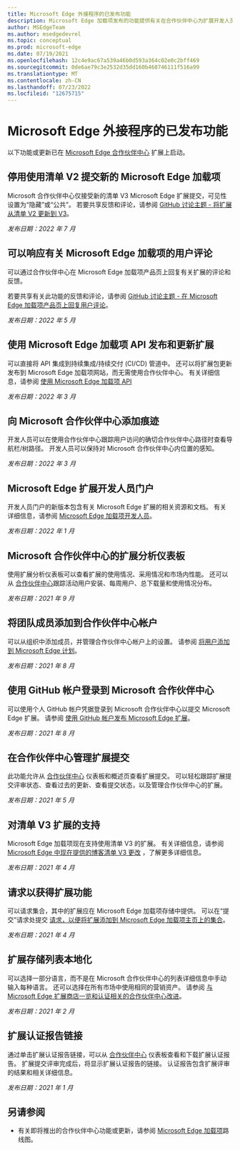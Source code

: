 ```yaml
---
title: Microsoft Edge 外接程序的已发布功能
description: Microsoft Edge 加载项发布的功能提供有关在合作伙伴中心为扩展开发人员启动的功能的信息。
author: MSEdgeTeam
ms.author: msedgedevrel
ms.topic: conceptual
ms.prod: microsoft-edge
ms.date: 07/19/2021
ms.openlocfilehash: 12c4e9ac67a539a46b0d593a364c02e0c2bff469
ms.sourcegitcommit: 0de6ae79c3e2532d35dd160b468746111f516a99
ms.translationtype: MT
ms.contentlocale: zh-CN
ms.lasthandoff: 07/23/2022
ms.locfileid: "12675715"
---
```

# <a name="released-features-for-microsoft-edge-add-ons"></a>Microsoft Edge 外接程序的已发布功能

以下功能或更新已在 [Microsoft Edge 合作伙伴中心](https://partner.microsoft.com/dashboard/microsoftedge/) 扩展上启动。


<!-- ====================================================================== -->
## <a name="retirement-of-submitting-new-microsoft-edge-add-ons-with-manifest-v2"></a>停用使用清单 V2 提交新的 Microsoft Edge 加载项

Microsoft 合作伙伴中心仅接受新的清单 V3 Microsoft Edge 扩展提交，可见性设置为“隐藏”或“公共”。 若要共享反馈和评论，请参阅 [GitHub 讨论主题 - 将扩展从清单 V2 更新到 V3](https://github.com/microsoft/MicrosoftEdge-Extensions/discussions/27)。

*发布日期：2022 年 7 月*


<!-- ====================================================================== -->
## <a name="you-can-respond-to-user-reviews-about-your-microsoft-edge-add-on"></a>可以响应有关 Microsoft Edge 加载项的用户评论

可以通过合作伙伴中心在 Microsoft Edge 加载项产品页上回复有关扩展的评论和反馈。 

若要共享有关此功能的反馈和评论，请参阅 [GitHub 讨论主题 - 在 Microsoft Edge 加载项产品页上回复用户评论](https://github.com/microsoft/MicrosoftEdge-Extensions/discussions/18)。 

*发布日期：2022 年 5 月*


<!-- ====================================================================== -->
## <a name="publish-and-update-extensions-using-the-microsoft-edge-add-ons-api"></a>使用 Microsoft Edge 加载项 API 发布和更新扩展

可以直接将 API 集成到持续集成/持续交付 (CI/CD) 管道中。 还可以将扩展包更新发布到 Microsoft Edge 加载项网站，而无需使用合作伙伴中心。 有关详细信息，请参阅 [使用 Microsoft Edge 加载项 API](/microsoft-edge/extensions-chromium/publish/api/using-addons-api)

*发布日期：2022 年 3 月*


<!-- ====================================================================== -->
## <a name="addition-of-breadcrumbs-to-microsoft-partner-center"></a>向 Microsoft 合作伙伴中心添加痕迹

开发人员可以在使用合作伙伴中心跟踪用户访问的确切合作伙伴中心路径时查看导航栏/树路径。 开发人员可以保持对 Microsoft 合作伙伴中心内位置的感知。

*发布日期：2022 年 3 月*


<!-- ====================================================================== -->
## <a name="microsoft-edge-extensions-developer-portal"></a>Microsoft Edge 扩展开发人员门户

开发人员门户的新版本包含有关 Microsoft Edge 扩展的相关资源和文档。 有关详细信息，请参阅 [Microsoft Edge 加载项开发人员](https://developer.microsoft.com/microsoft-edge/extensions/)。

*发布日期：2022 年 1 月*


<!-- ====================================================================== -->
## <a name="extension-analytics-dashboard-on-microsoft-partner-center"></a>Microsoft 合作伙伴中心的扩展分析仪表板

使用扩展分析仪表板可以查看扩展的使用情况、采用情况和市场内性能。  还可以从 [合作伙伴中心](https://partner.microsoft.com/dashboard/microsoftedge/)跟踪活动用户安装、每周用户、总下载量和使用情况分布。

*发布日期：2021 年 9 月*


<!-- ====================================================================== -->
## <a name="add-team-members-to-your-partner-center-account"></a>将团队成员添加到合作伙伴中心帐户

可以从组织中添加成员，并管理合作伙伴中心帐户上的设置。  请参阅 [将用户添加到 Microsoft Edge 计划](/microsoft-edge/extensions-chromium/publish/aad-account)。

*发布日期：2021 年 8 月*


<!-- ====================================================================== -->
## <a name="sign-into-microsoft-partner-center-using-your-github-account"></a>使用 GitHub 帐户登录到 Microsoft 合作伙伴中心

可以使用个人 GitHub 帐户凭据登录到 Microsoft 合作伙伴中心以提交 Microsoft Edge 扩展。  请参阅 [使用 GitHub 帐户发布 Microsoft Edge 扩展](/microsoft-edge/extensions-chromium/publish/github)。

*发布日期：2021 年 8 月*


<!-- ====================================================================== -->
## <a name="manage-your-extension-submissions-on-partner-center"></a>在合作伙伴中心管理扩展提交

此功能允许从 [合作伙伴中心](https://partner.microsoft.com/dashboard/microsoftedge/) 仪表板和概述页查看扩展提交。  可以轻松跟踪扩展提交评审状态、查看过去的更新、查看提交状态，以及管理合作伙伴中心的扩展。

*发布日期：2021 年 5 月*


<!-- ====================================================================== -->
## <a name="support-for-manifest-v3-extensions"></a>对清单 V3 扩展的支持

Microsoft Edge 加载项现在支持使用清单 V3 的扩展。 有关详细信息，请参阅 [Microsoft Edge 中现在提供的博客清单 V3 更改](https://techcommunity.microsoft.com/t5/articles/manifest-v3-changes-are-now-available-in-microsoft-edge/m-p/1780254) ，了解更多详细信息。

*发布日期：2021 年 4 月*


<!-- ====================================================================== -->
## <a name="request-to-get-your-extension-featured"></a>请求以获得扩展功能

可以请求集合，其中的扩展应在 Microsoft Edge 加载项存储中提供。 可以在“提交”请求处提交 [请求，以便将扩展添加到 Microsoft Edge 加载项主页上的集合](https://forms.office.com/pages/responsepage.aspx?id=v4j5cvGGr0GRqy180BHbRw01UwyBfAxNna_1ZkP3X2VUN0lBSU1YMEU3VFY0VURRODEwSjgwU00yRy4u)。

*发布日期：2021 年 4 月*


<!-- ====================================================================== -->
## <a name="extension-store-listing-localization"></a>扩展存储列表本地化

可以选择一部分语言，而不是在 Microsoft 合作伙伴中心的列表详细信息中手动输入每种语言。  还可以选择在所有市场中使用相同的营销资产。  请参阅 [与 Microsoft Edge 扩展商店一览和认证相关的合作伙伴中心改进](https://techcommunity.microsoft.com/t5/articles/partner-center-improvements-related-to-microsoft-edge-extensions/m-p/2118981)。

*发布日期：2021 年 2 月*


<!-- ====================================================================== -->
## <a name="extension-certification-report-link"></a>扩展认证报告链接

通过单击扩展认证报告链接，可以从 [合作伙伴中心](https://partner.microsoft.com/dashboard/microsoftedge/) 仪表板查看和下载扩展认证报告。  扩展提交评审完成后，将显示扩展认证报告的链接。  认证报告包含扩展评审的结果和相关详细信息。

*发布日期：2021 年 1 月*


<!-- ====================================================================== -->
## <a name="see-also"></a>另请参阅

* 有关即将推出的合作伙伴中心功能或更新，请参阅 [Microsoft Edge 加载项](roadmap.md)路线图。
